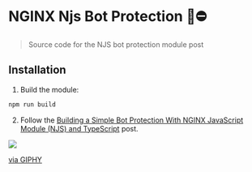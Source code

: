 # NGINX Njs Bot Protection 🤖⛔

> Source code for the NJS bot protection module post

## Installation

1. Build the module:

```bash
npm run build
```

2. Follow the [Building a Simple Bot Protection With NGINX JavaScript Module (NJS) and TypeScript](#) post.

![](https://media.giphy.com/media/daUOBsa1OztxC/giphy.gif)

<a href="https://giphy.com/gifs/car-bad-tesla-daUOBsa1OztxC">via GIPHY</a>
